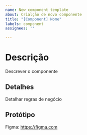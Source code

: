 ```yaml
---
name: New component template
about: Crialção de novo componente
title: "[Component] Nome"
labels: component
assignees: ''

---
```


# Descrição
Descrever o componente

## Detalhes
Detalhar regras de negócio

## Protótipo
Figma: https://figma.com
